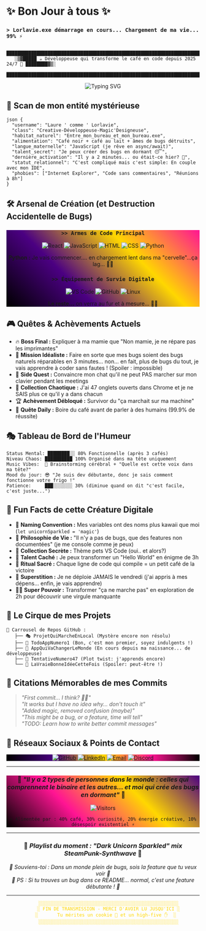 # ✨ Bon Jour à tous ✨
### `> Lorlavie.exe démarrage en cours... Chargement de ma vie... 99% ⚡` 

```ascii
    █████████████████████████████████████████████████████████████████████████████████████
   ░▒▓█████ ☕ Développeuse qui transforme le café en code depuis 2025 24/7 💜 ████████▓▒░
    █████████████████████████████████████████████████████████████████████████████████████
```

<div align="center">
  
![Typing SVG](https://readme-typing-svg.herokuapp.com/?color=FFD700&size=26&center=true&vCenter=true&width=1000&height=100&lines=🌸+Développeuse+qui+code+en+Kigurumi+Licorne+🦄;⚙️+Je+transforme+le+café+en+bugs...+euh+en+code+☕;🚀+Ma+mission:+sauver+le+monde+un+BUG+à+la+fois+💫;🎮+Error+418:+Je+suis+une+théière,+pas+une+cafétière+🫖;💜+Debugging+level:+Parler+aux+humains+💀;)

</div>

## 🔮 Scan de mon entité mystérieuse

```
json {
  "username": "Laure ' comme ' Lorlavie",
  "class": "Creative-Développeuse-Magic'Designeuse",
  "habitat_naturel": "Entre_mon_bureau_et_mon_bureau.exe",
  "alimentation": "Café noir + café au lait + âmes de bugs détruits",
  "langue_maternelle": "JavaScript (je rêve en async/await)",
  "talent_secret": "Je peux créer des bugs en dormant 😴",
  "dernière_activation": "Il y a 2 minutes... ou était-ce hier? 🤔",
  "statut_relationnel": "C'est compliqué mais c'est simple: En couple avec mon IDE",
  "phobies": ["Internet Explorer", "Code sans commentaires", "Réunions à 8h"]
}
```
## 🛠️ Arsenal de Création (et Destruction Accidentelle de Bugs)

<div align="center" style="background: linear-gradient(45deg, #000000, #4B0082, #FFD700, #FF1493);">

### `>> Armes de Code Principal`
![React](https://img.shields.io/badge/React-FFD700?style=for-the-badge&logo=react&logoColor=000000&labelColor=FF1493)
![JavaScript](https://img.shields.io/badge/JavaScript-FFD700?style=for-the-badge&logo=javascript&logoColor=000000&labelColor=FF1493)
![HTML](https://img.shields.io/badge/HTML5-FF1493?style=for-the-badge&logo=html5&logoColor=000000&labelColor=4B0082)
![CSS](https://img.shields.io/badge/CSS3-4B0082?style=for-the-badge&logo=css3&logoColor=FFD700&labelColor=000000)
![Python](https://img.shields.io/badge/Python-000000?style=for-the-badge&logo=python&logoColor=FFD700&labelColor=4B0082&message=En%20Chargement...)

**Python :** Je vais commencer.... en chargement lent dans ma "cervelle"...ça lag... 🧠💭

### `>> Équipement de Survie Digitale`
![VS Code](https://img.shields.io/badge/VS%20Code-000000?style=for-the-badge&logo=visual%20studio%20code&logoColor=FF1493&labelColor=4B0082)
![GitHub](https://img.shields.io/badge/GitHub-FFD700?style=for-the-badge&logo=github&logoColor=000000&labelColor=FF1493)
![Linux](https://img.shields.io/badge/Linux-FF1493?style=for-the-badge&logo=linux&logoColor=000000&labelColor=FFD700)

**Le reste...** on verra au fur et à mesure... 🎲✨

</div>

## 🎮 Quêtes & Achèvements Actuels

- 🔥 **Boss Final :** Expliquer à ma mamie que "Non mamie, je ne répare pas les imprimantes"
- 🌟 **Mission Idéaliste :** Faire en sorte que mes bugs soient des bugs naturels réparables en 3 minutes... non... en fait, plus de bugs du tout, je vais apprendre à coder sans fautes ! (Spoiler : impossible)
- 🚀 **Side Quest :** Convaincre mon chat qu'il ne peut PAS marcher sur mon clavier pendant les meetings
- 💎 **Collection Chaotique :** J'ai 47 onglets ouverts dans Chrome et je ne SAIS plus ce qu'il y a dans chacun
- 🏆 **Achèvement Débloqué :** Survivor du "ça marchait sur ma machine"
- 🎯 **Quête Daily :** Boire du café avant de parler à des humains (99.9% de réussite)

## 🎭 Tableau de Bord de l'Humeur

```
Status Mental: ████████░░ 80% Fonctionnelle (après 3 cafés)
Niveau Chaos: ██████████ 100% Organisé dans ma tête uniquement  
Music Vibes:  🎵 Brainstorming cérébral + "Quelle est cette voix dans ma tête?"
Mood du jour: 😎 "Je suis dev débutante, donc je sais comment fonctionne votre frigo !"
Patience:     ███░░░░░░░ 30% (diminue quand on dit "c'est facile, c'est juste...")
```

## 🌸 Fun Facts de cette Créature Digitale

- 🦄 **Naming Convention :** Mes variables ont des noms plus kawaii que moi (`let unicornSparkled = 'magic'`)
- 🍜 **Philosophie de Vie :** "Il n'y a pas de bugs, que des features non documentées" (je me console comme je peux)
- 🎨 **Collection Secrète :** Thème pets VS Code (oui.. et alors?)
- 🤖 **Talent Caché :** Je peux transformer un "Hello World" en énigme de 3h
- 🍕 **Ritual Sacré :** Chaque ligne de code qui compile = un petit café de la victoire
- 🎲 **Superstition :** Je ne déploie JAMAIS le vendredi (j'ai appris à mes dépens... enfin, je vais apprendre)
- 🦸‍♀️ **Super Pouvoir :** Transformer "ça ne marche pas" en exploration de 2h pour découvrir une virgule manquante

## 🎪 Le Cirque de mes Projets

```
🎠 Carrousel de Repos GitHub : 
   ├── 🎭 ProjetQuiMarcheEnLocal (Mystère encore non résolu)
   ├── 🎨 TodoAppNumero1 (Bon, c'est mon premier, soyez indulgents !)
   ├── 🚀 AppQuiVaChangerLeMonde (En cours depuis ma naissance... de développeuse)
   ├── 🐛 TentativeNumero47 (Plot twist: j'apprends encore)
   └── 🌟 LaVraieBonneIdéeCetteFois (Spoiler: peut-être !)
```

## 💬 Citations Mémorables de mes Commits

> *"First commit... I think? 🤷‍♀️"*  
> *"It works but I have no idea why... don't touch it"*  
> *"Added magic, removed confusion (maybe)"*  
> *"This might be a bug, or a feature, time will tell"*  
> *"TODO: Learn how to write better commit messages"*

## 💌 Réseaux Sociaux & Points de Contact

<div align="center" style="background: linear-gradient(90deg, #000000, #4B0082, #FFD700, #FF1493, #000000);">

[![GitHub](https://img.shields.io/badge/GitHub-000000?style=for-the-badge&logo=github&logoColor=FFD700&labelColor=4B0082)](https://github.com/LaureLavie)
[![LinkedIn](https://img.shields.io/badge/LinkedIn-FF1493?style=for-the-badge&logo=linkedin&logoColor=000000&labelColor=FFD700)](https://www.linkedin.com/in/laurelavie/)
[![Email](https://img.shields.io/badge/Email-4B0082?style=for-the-badge&logo=gmail&logoColor=FFD700&labelColor=FF1493)](#lorlavie@gmail.com)
[![Discord](https://img.shields.io/badge/Discord-FFD700?style=for-the-badge&logo=discord&logoColor=000000&labelColor=FF1493)](https://discord.com/channels/@laurelavie)

</div>

---

<div align="center" style="background: linear-gradient(45deg, #000000, #FF1493, #FFD700, #4B0082);">
  
### 💫 *"Il y a 2 types de personnes dans le monde : celles qui comprennent le binaire et les autres... et moi qui crée des bugs en dormant"* 💫

![Visitors](https://komarev.com/ghpvc/?username=LaureLavie&color=FF1493&style=for-the-badge&label=STALKERS&labelColor=000000)

```
⚡ Alimentée par : 40% café, 30% curiosité, 20% énergie créative, 10% désespoir existentiel ⚡
```

</div>

---

<div align="center">
  
### 🎵 *Playlist du moment : "Dark Unicorn Sparkled" mix SteamPunk-Synthwave* 🎵

*🌙 Souviens-toi : Dans un monde plein de bugs, sois la feature que tu veux voir 🌙*  
*💜 PS : Si tu trouves un bug dans ce README... normal, c'est une feature débutante ! 💜*

</div>

---

<div align="center" style="color: #FFD700;">

```
    ░░░░░░░░░░░░░░░░░░░░░░░░░░░░░░░░░░░░░░░░░░░░░░░░░░░
    ░ FIN DE TRANSMISSION - MERCI D'AVOIR LU JUSQU'ICI ░
    ░       Tu mérites un cookie 🍪 et un high-five ✋  ░  
    ░░░░░░░░░░░░░░░░░░░░░░░░░░░░░░░░░░░░░░░░░░░░░░░░░░░
```

</div>
